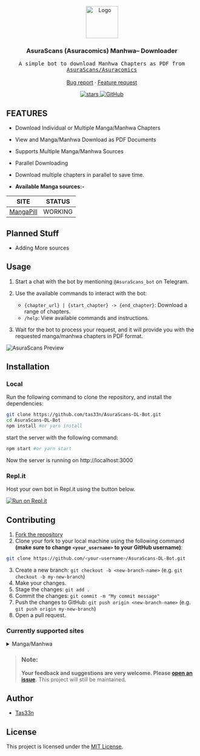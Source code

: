 <p align="center">
  <a href="https://github.com/tas33n/AsuraScans-DL-Bot">
    <img src="https://asuracomics.com/wp-content/uploads/2023/07/cropped-cropped-Group_1-1-270x270.png" alt="Logo" width="85" height="85">
  </a>

  <h3 align="center">AsuraScans (Asuracomics) Manhwa– Downloader</h3>

  <p align="center">
    <samp>A simple bot to download Manhwa Chapters as PDF from <a href="https://https://asuracomics.com/">AsuraScans/Asuracomics</a></samp>
    <br />
    <br />
    <a href="https://github.com/tas33n/AsuraScans-DL-Bot/issues/new?assignees=tas33n&labels=bug&template=bug-report.yml">Bug report</a>
    ·
    <a href="https://github.com/tas33n/AsuraScans-DL-Bot/issues/new?assignees=tas33n&labels=enhancement&template=feature-request.md">Feature request</a>
  </p>
  <p align="center">
        <a href="https://github.com/tas33n/AsuraScans-DL-Bot">
      <img src="https://img.shields.io/github/stars/tas33n/AsuraScans-DL-Bot" alt="stars">
    </a>
        <a href="https://github.com/consumet/extensions/blob/master/LICENSE">
      <img src="https://img.shields.io/github/license/consumet/extensions" alt="GitHub">
    </a>
  </p>
</p>

## FEATURES

- Download Individual or Multiple Manga/Manhwa Chapters

- View and Manga/Manhwa Download as PDF Documents
  
- Supports Multiple Manga/Manhwa Sources
  
- Parallel Downloading
  
- Download multiple chapters in parallel to save time.


* **Available Manga sources:-**

|                    SITE                    |   STATUS    |
|:------------------------------------------:|:-----------:|
|     [MangaPill](https://mangapill.com)     |   WORKING   |

## Planned Stuff

- Adding More sources
 

## Usage

1. Start a chat with the bot by mentioning `@AsuraScans_bot` on Telegram.

2. Use the available commands to interact with the bot:
   - `{chapter_url} | {start_chapter} -> {end_chapter}`: Download a range of chapters.
   - `/help`: View available commands and instructions.

3. Wait for the bot to process your request, and it will provide you with the requested manga/manhwa chapters in PDF format.

 <img src="https://raw.githubusercontent.com/tas33n/AsuraScans-DL-Bot/cec5255eafddab10aec12be5f6bf44c7bad7531f/preview.jpg" alt="AsuraScans Preview">
 
## Installation

### Local
Run the following command to clone the repository, and install the dependencies:

```sh
git clone https://github.com/tas33n/AsuraScans-DL-Bot.git
cd AsuraScans-DL-Bot
npm install #or yarn install
```

start the server with the following command:

```sh
npm start #or yarn start
```
Now the server is running on http://localhost:3000

### Repl.it
Host your own bot in Repl.it using the button below.

[![Run on Repl.it](https://repl.it/badge/github/tas33n/AsuraScans-DL-Bot)](https://repl.it/github/tas33n/AsuraScans-DL-Bot)

## Contributing
1. [Fork the repository](https://github.com/tas33n/AsuraScans-DL-Bot)
2. Clone your fork to your local machine using the following command **(make sure to change `<your_username>` to your GitHub username)**:
```sh
git clone https://github.com/<your-username>/AsuraScans-DL-Bot.git
```
3. Create a new branch: `git checkout -b <new-branch-name>` (e.g. `git checkout -b my-new-branch`)
4. Make your changes.
5. Stage the changes: `git add .`
6. Commit the changes: `git commit -m "My commit message"`
7. Push the changes to GitHub: `git push origin <new-branch-name>` (e.g. `git push origin my-new-branch`)
8. Open a pull request.

### Currently supported sites
<details>
<summary>Manga/Manhwa</summary>

- [Asuracomics](https://asuracomics.com/)
</details>

> ### Note:
> **Your feedback and suggestions are very welcome. Please [open an issue](https://github.com/tas33n/AsuraScans-DL-Bot/issues/new/choose).**
> This project will still be maintained.

## Author

- [Tas33n](https://github.com/tas33n)

## License

This project is licensed under the [MIT License](LICENSE).
